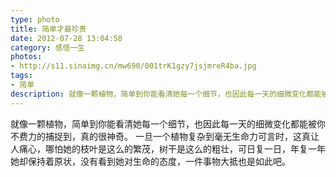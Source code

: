 ```yaml
---
type: photo
title: 简单才最珍贵
date: 2012-07-28 13:04:58
category: 感悟一生
photos:
- http://s11.sinaimg.cn/mw690/001trK1gzy7jsjmreR4ba.jpg
tags:
- 简单
description: 就像一颗植物，简单到你能看清她每一个细节，也因此每一天的细微变化都能被你不费力的捕捉到，真的很神奇
---
```

就像一颗植物，简单到你能看清她每一个细节，也因此每一天的细微变化都能被你不费力的捕捉到，真的很神奇。
一旦一个植物复杂到毫无生命力可言时，这真让人痛心，哪怕她的枝叶是这么的繁茂，树干是这么的粗壮，可日复一日，年复一年她却保持着原状，没有看到她对生命的态度，一件事物大抵也是如此吧。

